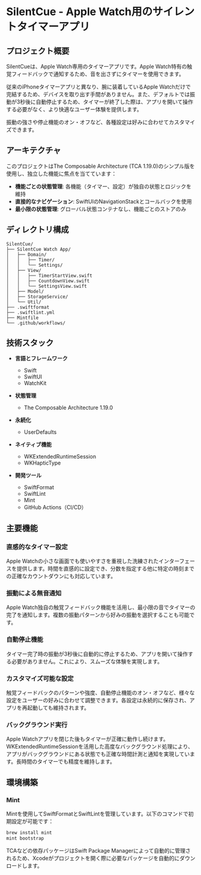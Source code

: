 # SilentCue - Apple Watch用のサイレントタイマーアプリ

## プロジェクト概要

SilentCueは、Apple Watch専用のタイマーアプリです。Apple Watch特有の触覚フィードバックで通知するため、音を出さずにタイマーを使用できます。

従来のiPhoneタイマーアプリと異なり、腕に装着しているApple Watchだけで完結するため、デバイスを取り出す手間がありません。また、デフォルトでは振動が3秒後に自動停止するため、タイマーが終了した際は、アプリを開いて操作する必要がなく、より快適なユーザー体験を提供します。

振動の強さや停止機能のオン・オフなど、各種設定は好みに合わせてカスタマイズできます。

## アーキテクチャ

このプロジェクトはThe Composable Architecture (TCA 1.19.0)のシンプル版を使用し、独立した機能に焦点を当てています：

- **機能ごとの状態管理**: 各機能（タイマー、設定）が独自の状態とロジックを維持
- **直接的なナビゲーション**: SwiftUIのNavigationStackとコールバックを使用
- **最小限の状態管理**: グローバル状態コンテナなし、機能ごとのストアのみ

## ディレクトリ構成

```
SilentCue/
├── SilentCue Watch App/
│   ├── Domain/
│   │   ├── Timer/
│   │   └── Settings/
│   ├── View/
│   │   ├── TimerStartView.swift
│   │   ├── CountdownView.swift
│   │   └── SettingsView.swift
│   ├── Model/
│   ├── StorageService/
│   └── Util/
├── .swiftformat
├── .swiftlint.yml
├── Mintfile
└── .github/workflows/
```

## 技術スタック

- **言語とフレームワーク**
  - Swift
  - SwiftUI
  - WatchKit

- **状態管理**
  - The Composable Architecture 1.19.0

- **永続化**
  - UserDefaults

- **ネイティブ機能**
  - WKExtendedRuntimeSession
  - WKHapticType

- **開発ツール**
  - SwiftFormat
  - SwiftLint
  - Mint
  - GitHub Actions（CI/CD）

## 主要機能

### 直感的なタイマー設定
Apple Watchの小さな画面でも使いやすさを重視した洗練されたインターフェースを提供します。時間を直感的に設定でき、分数を指定する他に特定の時刻までの正確なカウントダウンにも対応しています。

### 振動による無音通知
Apple Watch独自の触覚フィードバック機能を活用し、最小限の音でタイマーの完了を通知します。複数の振動パターンから好みの振動を選択することも可能です。

### 自動停止機能
タイマー完了時の振動が3秒後に自動的に停止するため、アプリを開いて操作する必要がありません。これにより、スムーズな体験を実現します。

### カスタマイズ可能な設定
触覚フィードバックのパターンや強度、自動停止機能のオン・オフなど、様々な設定をユーザーの好みに合わせて調整できます。各設定は永続的に保存され、アプリを再起動しても維持されます。

### バックグラウンド実行
Apple Watchアプリを閉じた後もタイマーが正確に動作し続けます。WKExtendedRuntimeSessionを活用した高度なバックグラウンド処理により、アプリがバックグラウンドにある状態でも正確な時間計測と通知を実現しています。長時間のタイマーでも精度を維持します。

## 環境構築

### Mint

Mintを使用してSwiftFormatとSwiftLintを管理しています。以下のコマンドで初期設定が可能です：

```bash
brew install mint
mint bootstrap
```

TCAなどの依存パッケージはSwift Package Managerによって自動的に管理されるため、Xcodeがプロジェクトを開く際に必要なパッケージを自動的にダウンロードします。
